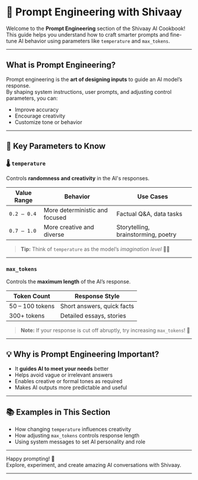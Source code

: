 # 🎯 Prompt Engineering with Shivaay

Welcome to the **Prompt Engineering** section of the Shivaay AI Cookbook!  
This guide helps you understand how to craft smarter prompts and fine-tune AI behavior using parameters like `temperature` and `max_tokens`.

---

##  What is Prompt Engineering?

Prompt engineering is the **art of designing inputs** to guide an AI model’s response.  
By shaping system instructions, user prompts, and adjusting control parameters, you can:

- Improve accuracy   
- Encourage creativity   
- Customize tone or behavior 

---

## 🧠 Key Parameters to Know

### 🌡 `temperature`

Controls **randomness and creativity** in the AI's responses.

| Value Range | Behavior                        | Use Cases                    |
|-------------|--------------------------------|-----------------------------|
| `0.2 – 0.4` | More deterministic and focused | Factual Q&A, data tasks      |
| `0.7 – 1.0` | More creative and diverse      | Storytelling, brainstorming, poetry |

> **Tip:** Think of `temperature` as the model’s *imagination level* 🧠✨

---

###  `max_tokens`

Controls the **maximum length** of the AI’s response.

| Token Count     | Response Style              |
|-----------------|-----------------------------|
| 50 – 100 tokens | Short answers, quick facts  |
| 300+ tokens     | Detailed essays, stories    |

> **Note:** If your response is cut off abruptly, try increasing `max_tokens`! 🔧

---

## 💡 Why is Prompt Engineering Important?

- It **guides AI to meet your needs** better  
- Helps avoid vague or irrelevant answers  
- Enables creative or formal tones as required  
- Makes AI outputs more predictable and useful

---

## 📚 Examples in This Section

- How changing `temperature` influences creativity  
- How adjusting `max_tokens` controls response length  
- Using system messages to set AI personality and role  

---

Happy prompting! 🚀  
Explore, experiment, and create amazing AI conversations with Shivaay.

---
